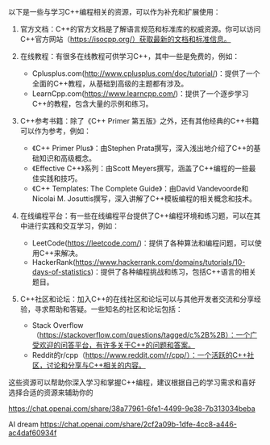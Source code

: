 以下是一些与学习C++编程相关的资源，可以作为补充和扩展使用：

1. 官方文档：C++的官方文档是了解语言规范和标准库的权威资源。你可以访问C++官方网站（https://isocpp.org/）获取最新的文档和标准信息。

2. 在线教程：有很多在线教程可供学习C++，其中一些是免费的，例如：
   - Cplusplus.com(http://www.cplusplus.com/doc/tutorial/)：提供了一个全面的C++教程，从基础到高级的主题都有涉及。
   - LearnCpp.com(https://www.learncpp.com/)：提供了一个逐步学习C++的教程，包含大量的示例和练习。

3. C++参考书籍：除了《C++ Primer 第五版》之外，还有其他经典的C++书籍可以作为参考，例如：
   - 《C++ Primer Plus》：由Stephen Prata撰写，深入浅出地介绍了C++的基础知识和高级概念。
   - 《Effective C++》系列：由Scott Meyers撰写，涵盖了C++编程的一些最佳实践和技巧。
   - 《C++ Templates: The Complete Guide》：由David Vandevoorde和Nicolai M. Josuttis撰写，深入讲解了C++模板编程的相关概念和技术。

4. 在线编程平台：有一些在线编程平台提供了C++编程环境和练习题，可以在其中进行实践和交互学习，例如：
   - LeetCode(https://leetcode.com/)：提供了各种算法和编程问题，可以使用C++来解决。
   - HackerRank(https://www.hackerrank.com/domains/tutorials/10-days-of-statistics)：提供了各种编程挑战和练习，包括C++语言的相关题目。

5. C++社区和论坛：加入C++的在线社区和论坛可以与其他开发者交流和分享经验，寻求帮助和答疑。一些知名的社区和论坛包括：
   - Stack Overflow（https://stackoverflow.com/questions/tagged/c%2B%2B）：一个广受欢迎的问答平台，有许多关于C++的问题和答案。
   - Reddit的r/cpp（https://www.reddit.com/r/cpp/）：一个活跃的C++社区，讨论和分享与C++相关的内容。

这些资源可以帮助你深入学习和掌握C++编程，建议根据自己的学习需求和喜好选择合适的资源来辅助你的

https://chat.openai.com/share/38a77961-6fe1-4499-9e38-7b313034beba

AI dream
https://chat.openai.com/share/2cf2a09b-1dfe-4cc8-a446-ac4daf60934f
